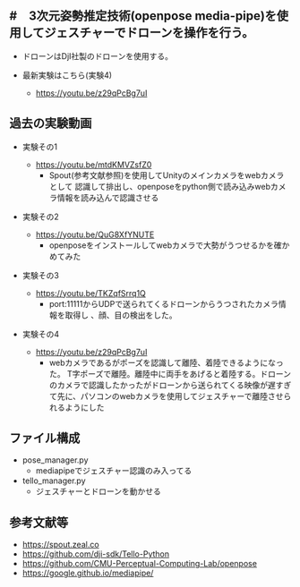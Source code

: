 #　3次元姿勢推定技術(openpose media-pipe)を使用してジェスチャーでドローンを操作を行う。
---
- ドローンはDjI社製のドローンを使用する。


- 最新実験はこちら(実験4)
    - https://youtu.be/z29qPcBg7uI

## 過去の実験動画
- 実験その1
    - https://youtu.be/mtdKMVZsfZ0
      - Spout(参考文献参照)を使用してUnityのメインカメラをwebカメラとして
    認識して排出し、openposeをpython側で読み込みwebカメラ情報を読み込んで認識させる
- 実験その2
    - https://youtu.be/QuG8XfYNUTE
      - openposeをインストールしてwebカメラで大勢がうつせるかを確かめてみた
- 実験その3
    - https://youtu.be/TKZqfSrrq1Q
        - port:11111からUDPで送られてくるドローンからうつされたカメラ情報を取得し
  、顔、目の検出をした。
      
- 実験その4
    - https://youtu.be/z29qPcBg7uI
      - webカメラであるがポーズを認識して離陸、着陸できるようになった。
  T字ポーズで離陸。離陸中に両手をあげると着陸する。ドローンのカメラで認識したかったがドローンから送られてくる映像が遅すぎて先に、パソコンのwebカメラを使用してジェスチャーで離陸させられるようにした
        
## ファイル構成
- pose_manager.py
  - mediapipeでジェスチャー認識のみ入ってる
- tello_manager.py
  - ジェスチャーとドローンを動かせる

## 参考文献等
- https://spout.zeal.co
- https://github.com/dji-sdk/Tello-Python
- https://github.com/CMU-Perceptual-Computing-Lab/openpose
- https://google.github.io/mediapipe/



